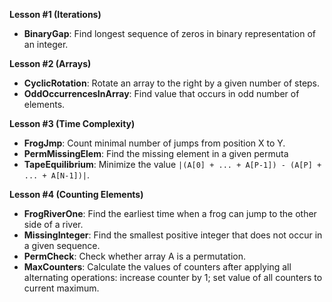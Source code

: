**Lesson #1 (Iterations)** 
- **BinaryGap**: Find longest sequence of zeros in binary representation of an integer.

**Lesson #2 (Arrays)** 
- **CyclicRotation**: Rotate an array to the right by a given number of steps.
- **OddOccurrencesInArray**: Find value that occurs in odd number of elements.

**Lesson #3 (Time Complexity)** 
- **FrogJmp**: Count minimal number of jumps from position X to Y.
- **PermMissingElem**: Find the missing element in a given permuta
- **TapeEquilibrium**: Minimize the value `|(A[0] + ... + A[P-1]) - (A[P] + ... + A[N-1])|`.

**Lesson #4 (Counting Elements)** 
- **FrogRiverOne**: Find the earliest time when a frog can jump to the other side of a river.
- **MissingInteger**: Find the smallest positive integer that does not occur in a given sequence.
- **PermCheck**: Check whether array A is a permutation.
- **MaxCounters**: Calculate the values of counters after applying all alternating operations: increase counter by 1; set value of all counters to current maximum.
